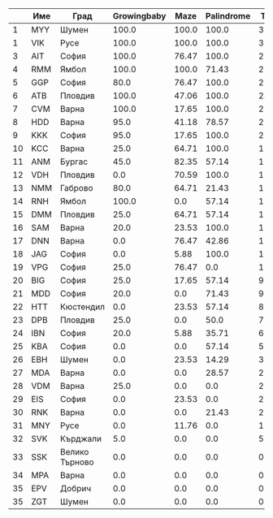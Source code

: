 | |Име|Град|Growingbaby|Maze|Palindrome|Точки|
|---|---|---|---|---|---|---|
|1|MYY|Шумен|100.0|100.0|100.0|300.0|
|1|VIK|Русе|100.0|100.0|100.0|300.0|
|3|AIT|София|100.0|76.47|100.0|276.47|
|4|RMM|Ямбол|100.0|100.0|71.43|271.43|
|5|GGP|София|80.0|76.47|100.0|256.47|
|6|ATB|Пловдив|100.0|47.06|100.0|247.06|
|7|CVM|Варна|100.0|17.65|100.0|217.65|
|8|HDD|Варна|95.0|41.18|78.57|214.75|
|9|KKK|София|95.0|17.65|100.0|212.65|
|10|KCC|Варна|25.0|64.71|100.0|189.71|
|11|ANM|Бургас|45.0|82.35|57.14|184.5|
|12|VDH|Пловдив|0.0|70.59|100.0|170.59|
|13|NMM|Габрово|80.0|64.71|21.43|166.13|
|14|RNH|Ямбол|100.0|0.0|57.14|157.14|
|15|DMM|Пловдив|25.0|64.71|57.14|146.85|
|16|SAM|Варна|20.0|23.53|100.0|143.53|
|17|DNN|Варна|0.0|76.47|42.86|119.33|
|18|JAG|София|0.0|5.88|100.0|105.88|
|19|VPG|София|25.0|76.47|0.0|101.47|
|20|BIG|София|25.0|17.65|57.14|99.79|
|21|MDD|София|20.0|0.0|71.43|91.43|
|22|HTT|Кюстендил|0.0|23.53|57.14|80.67|
|23|DPB|Пловдив|25.0|0.0|50.0|75.0|
|24|IBN|София|20.0|5.88|35.71|61.6|
|25|KBA|София|0.0|0.0|57.14|57.14|
|26|EBH|Шумен|0.0|23.53|14.29|37.82|
|27|MDA|Варна|0.0|0.0|28.57|28.57|
|28|VDM|Варна|25.0|0.0|0.0|25.0|
|29|EIS|София|0.0|23.53|0.0|23.53|
|30|RNK|Варна|0.0|0.0|21.43|21.43|
|31|MNY|Русе|0.0|11.76|0.0|11.76|
|32|SVK|Кърджали|5.0|0.0|0.0|5.0|
|33|SSK|Велико Търново|0.0|0.0|0.0|0.0|
|34|MPA|Варна|0.0|0.0|0.0|0.0|
|35|EPV|Добрич|0.0|0.0|0.0|0.0|
|35|ZGT|Шумен|0.0|0.0|0.0|0.0|

